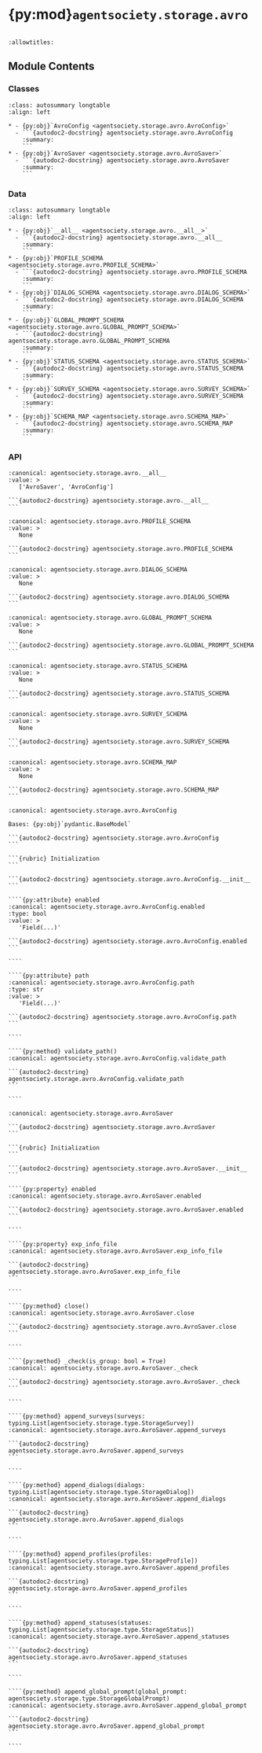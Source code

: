 # {py:mod}`agentsociety.storage.avro`

```{py:module} agentsociety.storage.avro
```

```{autodoc2-docstring} agentsociety.storage.avro
:allowtitles:
```

## Module Contents

### Classes

````{list-table}
:class: autosummary longtable
:align: left

* - {py:obj}`AvroConfig <agentsociety.storage.avro.AvroConfig>`
  - ```{autodoc2-docstring} agentsociety.storage.avro.AvroConfig
    :summary:
    ```
* - {py:obj}`AvroSaver <agentsociety.storage.avro.AvroSaver>`
  - ```{autodoc2-docstring} agentsociety.storage.avro.AvroSaver
    :summary:
    ```
````

### Data

````{list-table}
:class: autosummary longtable
:align: left

* - {py:obj}`__all__ <agentsociety.storage.avro.__all__>`
  - ```{autodoc2-docstring} agentsociety.storage.avro.__all__
    :summary:
    ```
* - {py:obj}`PROFILE_SCHEMA <agentsociety.storage.avro.PROFILE_SCHEMA>`
  - ```{autodoc2-docstring} agentsociety.storage.avro.PROFILE_SCHEMA
    :summary:
    ```
* - {py:obj}`DIALOG_SCHEMA <agentsociety.storage.avro.DIALOG_SCHEMA>`
  - ```{autodoc2-docstring} agentsociety.storage.avro.DIALOG_SCHEMA
    :summary:
    ```
* - {py:obj}`GLOBAL_PROMPT_SCHEMA <agentsociety.storage.avro.GLOBAL_PROMPT_SCHEMA>`
  - ```{autodoc2-docstring} agentsociety.storage.avro.GLOBAL_PROMPT_SCHEMA
    :summary:
    ```
* - {py:obj}`STATUS_SCHEMA <agentsociety.storage.avro.STATUS_SCHEMA>`
  - ```{autodoc2-docstring} agentsociety.storage.avro.STATUS_SCHEMA
    :summary:
    ```
* - {py:obj}`SURVEY_SCHEMA <agentsociety.storage.avro.SURVEY_SCHEMA>`
  - ```{autodoc2-docstring} agentsociety.storage.avro.SURVEY_SCHEMA
    :summary:
    ```
* - {py:obj}`SCHEMA_MAP <agentsociety.storage.avro.SCHEMA_MAP>`
  - ```{autodoc2-docstring} agentsociety.storage.avro.SCHEMA_MAP
    :summary:
    ```
````

### API

````{py:data} __all__
:canonical: agentsociety.storage.avro.__all__
:value: >
   ['AvroSaver', 'AvroConfig']

```{autodoc2-docstring} agentsociety.storage.avro.__all__
```

````

````{py:data} PROFILE_SCHEMA
:canonical: agentsociety.storage.avro.PROFILE_SCHEMA
:value: >
   None

```{autodoc2-docstring} agentsociety.storage.avro.PROFILE_SCHEMA
```

````

````{py:data} DIALOG_SCHEMA
:canonical: agentsociety.storage.avro.DIALOG_SCHEMA
:value: >
   None

```{autodoc2-docstring} agentsociety.storage.avro.DIALOG_SCHEMA
```

````

````{py:data} GLOBAL_PROMPT_SCHEMA
:canonical: agentsociety.storage.avro.GLOBAL_PROMPT_SCHEMA
:value: >
   None

```{autodoc2-docstring} agentsociety.storage.avro.GLOBAL_PROMPT_SCHEMA
```

````

````{py:data} STATUS_SCHEMA
:canonical: agentsociety.storage.avro.STATUS_SCHEMA
:value: >
   None

```{autodoc2-docstring} agentsociety.storage.avro.STATUS_SCHEMA
```

````

````{py:data} SURVEY_SCHEMA
:canonical: agentsociety.storage.avro.SURVEY_SCHEMA
:value: >
   None

```{autodoc2-docstring} agentsociety.storage.avro.SURVEY_SCHEMA
```

````

````{py:data} SCHEMA_MAP
:canonical: agentsociety.storage.avro.SCHEMA_MAP
:value: >
   None

```{autodoc2-docstring} agentsociety.storage.avro.SCHEMA_MAP
```

````

`````{py:class} AvroConfig(/, **data: typing.Any)
:canonical: agentsociety.storage.avro.AvroConfig

Bases: {py:obj}`pydantic.BaseModel`

```{autodoc2-docstring} agentsociety.storage.avro.AvroConfig
```

```{rubric} Initialization
```

```{autodoc2-docstring} agentsociety.storage.avro.AvroConfig.__init__
```

````{py:attribute} enabled
:canonical: agentsociety.storage.avro.AvroConfig.enabled
:type: bool
:value: >
   'Field(...)'

```{autodoc2-docstring} agentsociety.storage.avro.AvroConfig.enabled
```

````

````{py:attribute} path
:canonical: agentsociety.storage.avro.AvroConfig.path
:type: str
:value: >
   'Field(...)'

```{autodoc2-docstring} agentsociety.storage.avro.AvroConfig.path
```

````

````{py:method} validate_path()
:canonical: agentsociety.storage.avro.AvroConfig.validate_path

```{autodoc2-docstring} agentsociety.storage.avro.AvroConfig.validate_path
```

````

`````

`````{py:class} AvroSaver(config: agentsociety.storage.avro.AvroConfig, exp_id: str, group_id: typing.Optional[str])
:canonical: agentsociety.storage.avro.AvroSaver

```{autodoc2-docstring} agentsociety.storage.avro.AvroSaver
```

```{rubric} Initialization
```

```{autodoc2-docstring} agentsociety.storage.avro.AvroSaver.__init__
```

````{py:property} enabled
:canonical: agentsociety.storage.avro.AvroSaver.enabled

```{autodoc2-docstring} agentsociety.storage.avro.AvroSaver.enabled
```

````

````{py:property} exp_info_file
:canonical: agentsociety.storage.avro.AvroSaver.exp_info_file

```{autodoc2-docstring} agentsociety.storage.avro.AvroSaver.exp_info_file
```

````

````{py:method} close()
:canonical: agentsociety.storage.avro.AvroSaver.close

```{autodoc2-docstring} agentsociety.storage.avro.AvroSaver.close
```

````

````{py:method} _check(is_group: bool = True)
:canonical: agentsociety.storage.avro.AvroSaver._check

```{autodoc2-docstring} agentsociety.storage.avro.AvroSaver._check
```

````

````{py:method} append_surveys(surveys: typing.List[agentsociety.storage.type.StorageSurvey])
:canonical: agentsociety.storage.avro.AvroSaver.append_surveys

```{autodoc2-docstring} agentsociety.storage.avro.AvroSaver.append_surveys
```

````

````{py:method} append_dialogs(dialogs: typing.List[agentsociety.storage.type.StorageDialog])
:canonical: agentsociety.storage.avro.AvroSaver.append_dialogs

```{autodoc2-docstring} agentsociety.storage.avro.AvroSaver.append_dialogs
```

````

````{py:method} append_profiles(profiles: typing.List[agentsociety.storage.type.StorageProfile])
:canonical: agentsociety.storage.avro.AvroSaver.append_profiles

```{autodoc2-docstring} agentsociety.storage.avro.AvroSaver.append_profiles
```

````

````{py:method} append_statuses(statuses: typing.List[agentsociety.storage.type.StorageStatus])
:canonical: agentsociety.storage.avro.AvroSaver.append_statuses

```{autodoc2-docstring} agentsociety.storage.avro.AvroSaver.append_statuses
```

````

````{py:method} append_global_prompt(global_prompt: agentsociety.storage.type.StorageGlobalPrompt)
:canonical: agentsociety.storage.avro.AvroSaver.append_global_prompt

```{autodoc2-docstring} agentsociety.storage.avro.AvroSaver.append_global_prompt
```

````

`````
